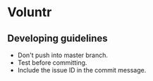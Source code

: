 # Voluntr

## Developing guidelines

- Don't push into master branch.
- Test before committing.
- Include the issue ID in the commit message.
